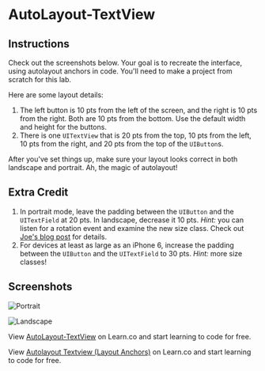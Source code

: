 # AutoLayout-TextView

## Instructions

Check out the screenshots below. Your goal is to recreate the interface, using autolayout anchors in code. You'll need to make a project from scratch for this lab.

Here are some layout details:

1. The left button is 10 pts from the left of the screen, and the right is 10 pts from the right. Both are 10 pts from the bottom. Use the default width and height for the buttons.
2. There is one `UITextView` that is 20 pts from the top, 10 pts from the left, 10 pts from the right, and 20 pts from the top of the `UIButton`s.

After you've set things up, make sure your layout looks correct in both landscape and portrait. Ah, the magic of autolayout!

## Extra Credit

  1. In portrait mode, leave the padding between the `UIButton` and the `UITextField` at 20 pts. In landscape, decrease it 10 pts. *Hint:* you can listen for a rotation event and examine the new size class. Check out [Joe's blog post](http://blog.flatironschool.com/working-with-size-classes-in-code-with/) for details.
  2. For devices at least as large as an iPhone 6, increase the padding between the `UIButton` and the `UITextField` to 30 pts. *Hint:* more size classes!

## Screenshots
![Portrait](http://ironboard-curriculum-content.s3.amazonaws.com/iOS/autolayout-textview/Portrait.png)

![Landscape](http://ironboard-curriculum-content.s3.amazonaws.com/iOS/autolayout-textview/Landscape.png)

<p data-visibility='hidden'>View <a href='https://learn.co/lessons/autolayout-textview' title='AutoLayout-TextView'>AutoLayout-TextView</a> on Learn.co and start learning to code for free.</p>

<p class='util--hide'>View <a href='https://learn.co/lessons/autolayout-textview'>Autolayout Textview (Layout Anchors)</a> on Learn.co and start learning to code for free.</p>
